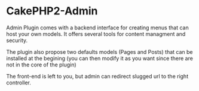 CakePHP2-Admin
==============

Admin Plugin comes with a backend interface for creating menus that can host your own models. It offers several tools for content managment and security.

The plugin also propose two defaults models (Pages and Posts) that can be installed at the begining (you can then modify it as you want since there are not in the core of the plugin)

The front-end is left to you, but admin can redirect slugged url to the right controller.
